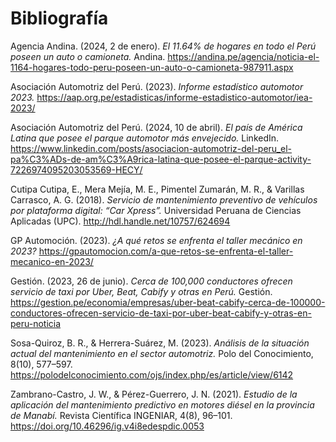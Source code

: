 # Bibliografía
Agencia Andina. (2024, 2 de enero). *El 11.64% de hogares en todo el Perú poseen un auto o camioneta.* Andina. https://andina.pe/agencia/noticia-el-1164-hogares-todo-peru-poseen-un-auto-o-camioneta-987911.aspx

Asociación Automotriz del Perú. (2023). *Informe estadístico automotor 2023.* https://aap.org.pe/estadisticas/informe-estadistico-automotor/iea-2023/

Asociación Automotriz del Perú. (2024, 10 de abril). *El país de América Latina que posee el parque automotor más envejecido.* LinkedIn. https://www.linkedin.com/posts/asociacion-automotriz-del-peru_el-pa%C3%ADs-de-am%C3%A9rica-latina-que-posee-el-parque-activity-7226974095203053569-HECY/

Cutipa Cutipa, E., Mera Mejía, M. E., Pimentel Zumarán, M. R., & Varillas Carrasco, A. G. (2018). *Servicio de mantenimiento preventivo de vehículos por plataforma digital: “Car Xpress”.* Universidad Peruana de Ciencias Aplicadas (UPC). http://hdl.handle.net/10757/624694 

GP Automoción. (2023). *¿A qué retos se enfrenta el taller mecánico en 2023?* https://gpautomocion.com/a-que-retos-se-enfrenta-el-taller-mecanico-en-2023/

Gestión. (2023, 26 de junio). *Cerca de 100,000 conductores ofrecen servicio de taxi por Uber, Beat, Cabify y otras en Perú.* Gestión. https://gestion.pe/economia/empresas/uber-beat-cabify-cerca-de-100000-conductores-ofrecen-servicio-de-taxi-por-uber-beat-cabify-y-otras-en-peru-noticia

Sosa-Quiroz, B. R., & Herrera-Suárez, M. (2023). *Análisis de la situación actual del mantenimiento en el sector automotriz.* Polo del Conocimiento, 8(10), 577–597. https://polodelconocimiento.com/ojs/index.php/es/article/view/6142 

Zambrano-Castro, J. W., & Pérez-Guerrero, J. N. (2021). *Estudio de la aplicación del mantenimiento predictivo en motores diésel en la provincia de Manabí.* Revista Científica INGENIAR, 4(8), 96–101. https://doi.org/10.46296/ig.v4i8edespdic.0053
